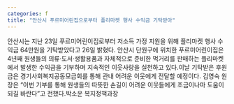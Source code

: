 ```yaml
---
categories: f
title: "안산시 푸르미어린집으로부터 플리마켓 행사 수익금 기탁받아"
---
```

안산시는 지난 23일 푸르미어린이집로부터 저소득 가정 지원을 위해 플리마켓 행사 수익금 64만원을 기탁받았다고 26일 밝혔다. 안산시 단원구에 위치한 푸르미어린이집은 4년째 원생들의 의류·도서·생활용품과 자체적으로 준비한 먹거리를 판매하는 플리마켓에서 발생한 수익금을 기부하며 지속적인 이웃사랑을 실천하고 있다.이날 기탁받은 후원금은 경기사회복지공동모금회를 통해 관내 어려운 이웃에게 전달할 예정이다. 김영숙 원장은 “이번 기부를 통해 원생들의 따뜻한 손길이 어려운 이웃들에게 조금이나마 도움이 되길 바란다”고 전했다.박소운 복지정책과장